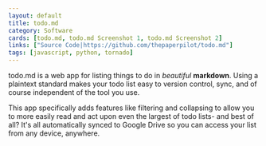```yaml
---
layout: default
title: todo.md
category: Software
cards: [todo.md, todo.md Screenshot 1, todo.md Screenshot 2]
links: ["Source Code|https://github.com/thepaperpilot/todo.md"]
tags: [javascript, python, tornado]
---
```

todo.md is a web app for listing things to do in _beautiful_ **markdown**. Using a plaintext standard makes your todo list easy to version control, sync, and of course independent of the tool you use.

This app specifically adds features like filtering and collapsing to allow you to more easily read and act upon even the largest of todo lists- and best of all? It's all automatically synced to Google Drive so you can access your list from any device, anywhere.
